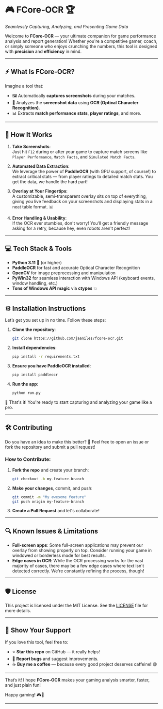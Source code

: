 
# 🎮 **FCore-OCR** 🏆  
*Seamlessly Capturing, Analyzing, and Presenting Game Data*

Welcome to **FCore-OCR** — your ultimate companion for game performance analysis and report generation! Whether you're a competitive gamer, coach, or simply someone who enjoys crunching the numbers, this tool is designed with **precision** and **efficiency** in mind. 

---

## ⚡ **What Is FCore-OCR?**

Imagine a tool that:
- 🖼️ Automatically **captures screenshots** during your matches.
- 🤖 Analyzes the **screenshot data** using **OCR (Optical Character Recognition)**.
- 📊 Extracts **match performance stats**, **player ratings**, and more.
  

---

## 🚀 **How It Works**

1. **Take Screenshots**:  
   Just hit `F12` during or after your game to capture match screens like `Player Performance`, `Match Facts`, and `Simulated Match Facts`.

2. **Automated Data Extraction**:  
   We leverage the power of **PaddleOCR** (with GPU support, of course!) to extract critical stats — from player ratings to detailed match stats. You get the data, we handle the hard part!

3. **Overlay at Your Fingertips**:  
   A customizable, semi-transparent overlay sits on top of everything, giving you live feedback on your screenshots and displaying stats in a neat table format. 📊

4. **Error Handling & Usability**:  
   If the OCR ever stumbles, don't worry! You'll get a friendly message asking for a retry, because hey, even robots aren't perfect!

---

## 💻 **Tech Stack & Tools**
- **Python 3.11** 🐍 (or higher)
- **PaddleOCR** for fast and accurate Optical Character Recognition
- **OpenCV** for image preprocessing and manipulation
- **PyWin32** for seamless interaction with Windows API (keyboard events, window handling, etc.)
- **Tons of Windows API magic** via **ctypes** 💥

---

## ⚙️ **Installation Instructions**

Let’s get you set up in no time. Follow these steps:

1. **Clone the repository**:
    ```bash
    git clone https://github.com/jaaniles/fcore-ocr.git
    ```

2. **Install dependencies**:
    ```bash
    pip install -r requirements.txt
    ```

3. **Ensure you have PaddleOCR installed**:
    ```bash
    pip install paddleocr
    ```

4. **Run the app**:
    ```bash
    python run.py
    ```

🎉 That's it! You're ready to start capturing and analyzing your game like a pro.


---

## 🛠️ **Contributing**

Do you have an idea to make this better? 🧠 Feel free to open an issue or fork the repository and submit a pull request!

### **How to Contribute**:
1. **Fork the repo** and create your branch:
   ```bash
   git checkout -b my-feature-branch
   ```
2. **Make your changes**, commit, and push:
   ```bash
   git commit -m "My awesome feature"
   git push origin my-feature-branch
   ```
3. **Create a Pull Request** and let's collaborate!

---

## 🔍 **Known Issues & Limitations**

- **Full-screen apps**: Some full-screen applications may prevent our overlay from showing properly on top. Consider running your game in windowed or borderless mode for best results.
- **Edge cases in OCR**: While the OCR processing works for the vast majority of cases, there may be a few edge cases where text isn't detected correctly. We're constantly refining the process, though!

---

## 🛡️ **License**

This project is licensed under the MIT License. See the [LICENSE](LICENSE) file for more details.

---

## 🙌 **Show Your Support**

If you love this tool, feel free to:
- ⭐ **Star this repo** on GitHub — it really helps!
- 🐛 **Report bugs** and suggest improvements.
- ☕ **Buy me a coffee** — because every good project deserves caffeine! 😄

---

That’s it! I hope **FCore-OCR** makes your gaming analysis smarter, faster, and just plain fun!

Happy gaming! 🎮👾

---

